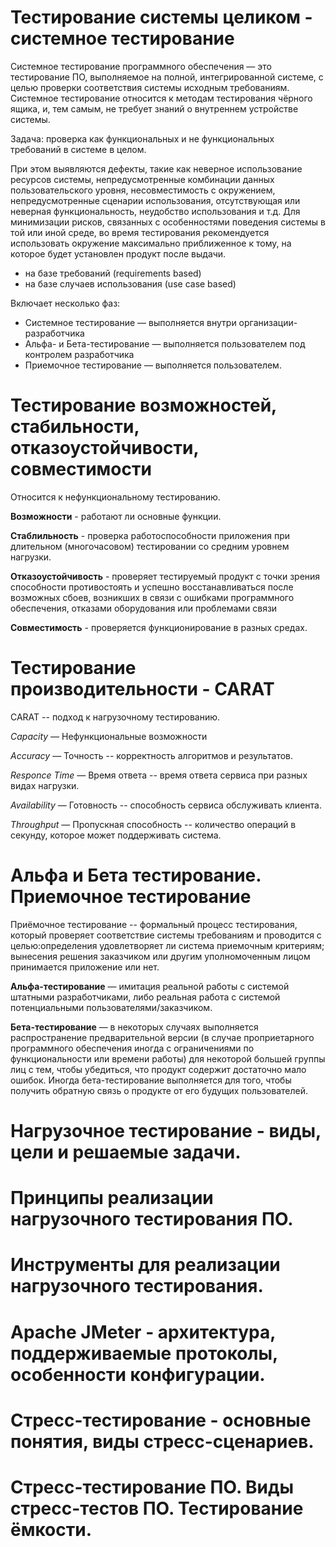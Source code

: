 # Тестирование системы целиком  - системное тестирование

Системное тестирование программного обеспечения — это тестирование ПО, выполняемое на полной, интегрированной системе, с целью проверки соответствия системы исходным требованиям. Системное тестирование относится к методам тестирования чёрного ящика, и, тем самым, не требует знаний о внутреннем устройстве системы.

Задача: проверка как функциональных и не функциональных требований в системе в целом. 

При этом выявляются дефекты, такие как неверное использование ресурсов системы, непредусмотренные комбинации данных пользовательского уровня, несовместимость с окружением, непредусмотренные сценарии использования, отсутствующая или неверная функциональность, неудобство использования и т.д. Для минимизации рисков, связанных с особенностями поведения системы в той или иной среде, во время тестирования рекомендуется использовать окружение максимально приближенное к тому, на которое будет установлен продукт после выдачи.

- на базе требований (requirements based)
- на базе случаев использования (use case based)

Включает несколько фаз:

- Системное тестирование — выполняется внутри организации-разработчика
- Альфа- и Бета-тестирование — выполняется пользователем под контролем разработчика
- Приемочное тестирование — выполняется пользователем.

# Тестирование возможностей, стабильности, отказоустойчивости, совместимости

Относится к нефункциональному тестированию.

__Возможности__ - работают ли основные функции.

__Стаблильность__ - проверка работоспособности приложения при длительном (многочасовом) тестировании со средним уровнем нагрузки.

__Отказоустойчивость__ - проверяет тестируемый продукт с точки зрения способности противостоять и успешно восстанавливаться после возможных сбоев, возникших в связи с ошибками программного обеспечения, отказами оборудования или проблемами связи

__Совместимость__ - проверяется функционирование в разных средах.

# Тестирование производительности - CARAT

CARAT -- подход к нагрузочному тестированию.

_Capacity_ — Нефункциональные возможности

_Accuracy_ — Точность -- корректность алгоритмов и результатов.

_Responce Time_ — Время ответа -- время ответа сервиса при разных видах нагрузки.

_Availability_ — Готовность -- способность сервиса обслуживать клиента.

_Throughput_ — Пропускная способность -- количество операций в секунду, которое может поддерживать система.

# Альфа и Бета тестирование. Приемочное тестирование

Приёмочное тестирование -- формальный процесс тестирования, который проверяет соответствие системы требованиям и проводится с целью:определения удовлетворяет ли система приемочным критериям; вынесения решения заказчиком или другим уполномоченным лицом принимается приложение или нет.

__Альфа-тестирование__ — имитация реальной работы с системой штатными разработчиками, либо реальная работа с системой потенциальными пользователями/заказчиком.

__Бета-тестирование__ — в некоторых случаях выполняется распространение предварительной версии (в случае проприетарного программного обеспечения иногда с ограничениями по функциональности или времени работы) для некоторой большей группы лиц с тем, чтобы убедиться, что продукт содержит достаточно мало ошибок. Иногда бета-тестирование выполняется для того, чтобы получить обратную связь о продукте от его будущих пользователей.

# Нагрузочное тестирование - виды, цели и решаемые задачи.

# Принципы реализации нагрузочного тестирования ПО.

# Инструменты для реализации нагрузочного тестирования.

# Apache JMeter - архитектура, поддерживаемые протоколы, особенности конфигурации.

# Стресс-тестирование - основные понятия, виды стресс-сценариев.

# Стресс-тестирование ПО. Виды стресс-тестов ПО. Тестирование ёмкости.
